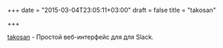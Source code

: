 +++
date = "2015-03-04T23:05:11+03:00"
draft = false
title = "takosan"

+++

<p><a href="https://github.com/kentaro/takosan">takosan</a>&nbsp;- Простой веб-интерфейс для для Slack.</p>


